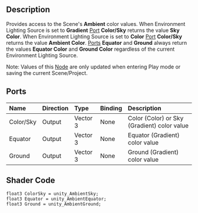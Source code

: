 ## Description

Provides access to the Scene's **Ambient** color values. When Environment Lighting Source is set to **Gradient** [Port](https://github.com/Unity-Technologies/ShaderGraph/wiki/Port) **Color/Sky** returns the value **Sky Color**. When Environment Lighting Source is set to **Color** [Port](https://github.com/Unity-Technologies/ShaderGraph/wiki/Port) **Color/Sky** returns the value **Ambient Color**. [Ports](https://github.com/Unity-Technologies/ShaderGraph/wiki/Port) **Equator** and **Ground** always return the values **Equator Color** and **Ground Color** regardless of the current Environment Lighting Source.

Note: Values of this [Node](https://github.com/Unity-Technologies/ShaderGraph/wiki/Node) are only updated when entering Play mode or saving the current Scene/Project.

## Ports

| Name        | Direction           | Type  | Binding | Description |
|:------------ |:-------------|:-----|:---|:---|
| Color/Sky    | Output | Vector 3 | None | Color (Color) or Sky (Gradient) color value |
| Equator      | Output | Vector 3 | None | Equator (Gradient) color value |
| Ground       | Output | Vector 3 | None | Ground (Gradient) color value |

## Shader Code

```
float3 ColorSky = unity_AmbientSky;
float3 Equator = unity_AmbientEquator;
float3 Ground = unity_AmbientGround;
```